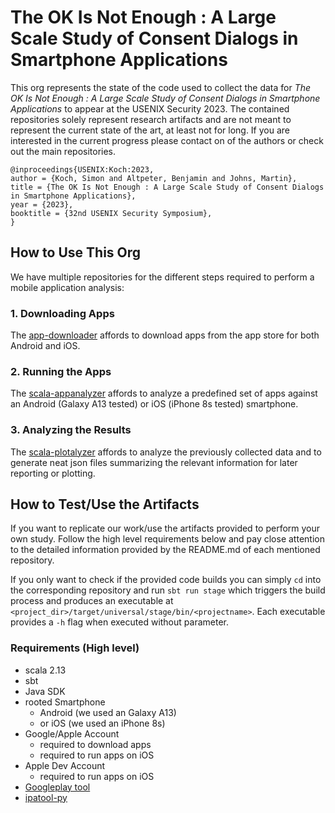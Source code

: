 # The OK Is Not Enough : A Large Scale Study of Consent Dialogs in Smartphone Applications

This org represents the state of the code used to collect the data for *The OK Is Not Enough : A Large Scale Study of Consent Dialogs in Smartphone Applications* to appear at the USENIX Security 2023. The contained repositories solely represent research artifacts and are not meant to represent the current state of the art, at least not for long. If you are interested in the current progress please contact on of the authors or check out the main repositories.

```
@inproceedings{USENIX:Koch:2023,
author = {Koch, Simon and Altpeter, Benjamin and Johns, Martin},
title = {The OK Is Not Enough : A Large Scale Study of Consent Dialogs in Smartphone Applications},
year = {2023},
booktitle = {32nd USENIX Security Symposium},
}
```

## How to Use This Org

We have multiple repositories for the different steps required to perform a mobile application analysis:

### 1. Downloading Apps

The [app-downloader](https://github.com/the-ok-is-not-enough/app-downloader) affords to download apps from the app store for both Android and iOS.


### 2. Running the Apps

The [scala-appanalyzer](https://github.com/the-ok-is-not-enough/scala-appanalyzer) affords to analyze a predefined set of apps against an Android (Galaxy A13 tested) or iOS (iPhone 8s tested) smartphone.

### 3. Analyzing the Results

The [scala-plotalyzer](https://github.com/the-ok-is-not-enough/scala-plotalyzer) affords to analyze the previously collected data and to generate neat json files summarizing the relevant information for later reporting or plotting.


## How to Test/Use the Artifacts

If you want to replicate our work/use the artifacts provided to perform your own study. Follow the high level requirements below and pay close attention to the detailed information provided by the README.md of each mentioned repository.

If you only want to check if the provided code builds you can simply `cd` into the corresponding repository and run `sbt run stage` which triggers the build process and produces an executable at `<project_dir>/target/universal/stage/bin/<projectname>`. Each executable provides a `-h` flag when executed without parameter.

### Requirements (High level)

- scala 2.13
- sbt
- Java SDK
- rooted Smartphone
  - Android (we used an Galaxy A13)
  - or iOS (we used an iPhone 8s)
- Google/Apple Account
  - required to download apps 
  - required to run apps on iOS
- Apple Dev Account
  - required to run apps on iOS
- [Googleplay tool]()
- [ipatool-py](https://github.com/the-ok-is-not-enough/ipatool-py)
